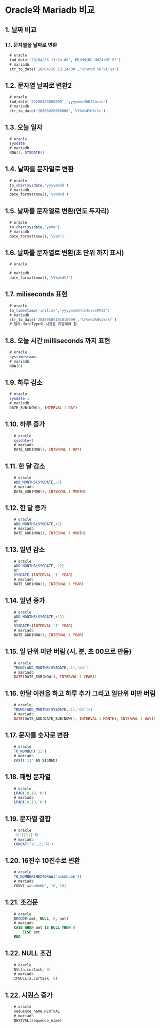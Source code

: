 # Oracle와 Mariadb 비교

## 1. 날짜 비교 
### 1.1. 문자열을 날짜로 변환

~~~sql
  # oracle
  tod_date('20/04/26 13:24:00','RR/MM/DD HH24:MI:SS') 
  # mariadb
  str_to_date('20/04/26 13:24:00','%Y%m%d %H:%i:%s')
~~~

## 1.2. 문자열 날짜로 변환2
~~~sql
  # oracle
  tod_date('20200428000000','yyyymmddhh24miss') 
  # mariadb
  str_to_date('20200428000000','%Y%m%d%H%i%s')
~~~

## 1.3. 오늘 일자

~~~sql
  # oracle
  sysdate
  # mariadb
  NOW(), SYSDATE()
~~~

## 1.4. 날짜를 문자열로 변환

~~~sql
  # oracle
  to_char(sysdate,'yyyymmdd')
  # mariadb
  date_format(now(),'%Y%m%d')
~~~

## 1.5. 날짜를 문자열로 변환(연도 두자리)

~~~sql
  # oracle
  to_char(sysdate,'yymm')
  # mariadb
  date_format(now(),'%y%m')
~~~

## 1.6. 날짜를 문자열로 변환(초 단위 까지 표시)

~~~sql
  # oracle

  # mariadb
  date_format(now(),'%Y%m%d%f')
~~~

## 1.7. miliseconds 표현

~~~sql
  # oracle
  to_timestamp('initime','yyyymmddhh24missFF33')
  # mariadb
  str_to_date('20200509101010999','%Y%m%d%H%i%s%f')
  # 열의 dateType이 시간을 지원해야 함. 
~~~

## 1.8. 오늘 시간 milliseconds 까지 표현

~~~sql
  # oracle
  systimestamp
  # mariadb
  NOW(6)
~~~

## 1.9. 하루 감소

~~~sql
  # oracle
  sysdate-1
  # mariadb
  DATE_SUB(NOW(), INTERVAL 1 DAY)
~~~

## 1.10. 하루 증가

~~~sql
	# oracle
	sysdate+1
	# mariadb
	DATE_ADD(NOW(), INTERVAL 1 DAY)
~~~

## 1.11. 한 달 감소

~~~sql
	# oracle
	ADD_MONTHS(SYSDATE,-1)
	# mariadb
	DATE_SUB(NOW(), INTERVAL 1 MONTH)
~~~

## 1.12. 한 달 증가

~~~sql
	# oracle
	ADD_MONTHS(SYSDATE,+1)
	# mariadb
	DATE_ADD(NOW(), INTERVAL 1 MONTH)
~~~

## 1.13. 일년 감소

~~~sql
	# oracle
	ADD_MONTHS(SYSDATE,-12)
	or 
	SYSDATE-(INTERVAL '1' YEAR)
	# mariadb
	DATE_SUB(NOW(), INTERVAL 1 YEAR)
~~~

## 1.14. 일년 증가

~~~sql
	# oracle
	ADD_MONTHS(SYSDATE,+12)
	or 
	SYSDATE+(INTERVAL '1' YEAR)
	# mariadb
	DATE_ADD(NOW(), INTERVAL 1 YEAR)
~~~

## 1.15. 일 단위 미만 버림 (시, 분, 초 00으로 만듬)

~~~sql
	# oracle
	TRUNC(ADD_MONTHS(SYSDATE,-1),'dd')
	# mariadb
	DATE(DATE_SUB(NOW(), INTERVAL 1 YEAR))
~~~

## 1.16. 한달 이전을 하고 하루 추가 그리고 일단위 미만 버림

~~~sql
	# oracle
	TRUNC(ADD_MONTHS(SYSDATE,-1),'dd')+1
	# mariadb
	DATE(DATE_ADD(DATE_SUB(NOW(), INTERVAL 1 MONTH), INTERVAL 1 DAY))
~~~

## 1.17. 문자를 숫자로 변환

~~~sql
	# oracle
	TO_NUMBER('11')
	# mariadb
	CAST('11' AS SIGNED)
~~~

## 1.18. 패팅 문자열

~~~sql
	# oracle
	LPAD(10,10,'0')
	# mariadb
	LPAD(10,10,'0')
~~~

## 1.19. 문자열 결합

~~~sql
	# oracle
	'브'||2||'피'
	# mariadb
	CONCAT('브',2,'피')
~~~

## 1.20. 16진수 10진수로 변환

~~~sql
	# oracle
	TO_NUMBER(HEXTORAW('aabbbbbb'))
	# mariadb
	CONV('aabbbbbb', 16, 10)
~~~


## 1.21. 조건문

~~~sql
	# oracle
	DECODE(amt, NULL, 0, amt)
	# mariadb
	CASE WHEN amt IS NULL THEN 0
		ELSE amt
	END
~~~

## 1.22. NULL 조건

~~~sql
	# oracle
	NVL(a.curtask, 0)
	# mariadb
	IFNULL(a.curtask, 0)
~~~

## 1.22. 시퀀스 증가

~~~sql
	# oracle
	sequence_name.NEXTVAL
	# mariadb
	NEXTVAL(sequence_name)
~~~
